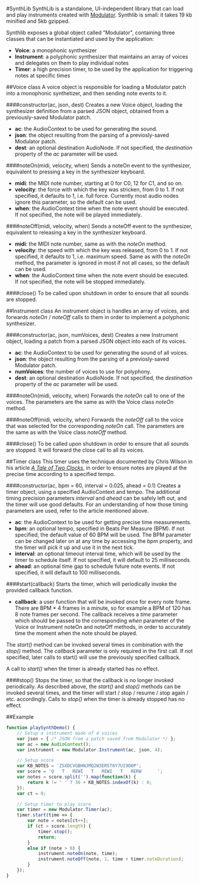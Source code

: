 #SynthLib
SynthLib is a standalone, UI-independent library that can load and play instruments
created with [Modulator](https://github.com/lcrespom/Modulator).
Synthlib is small: it takes 19 kb minified and 5kb gzipped.

Synthlib exposes a global object called "Modulator", containing three classes that
can be instantiated and used by the application:

- **Voice**: a monophonic synthesizer
- **Instrument**: a polyphonic synthesizer that maintains an array of voices
	and delegates on them to play individual notes
- **Timer**: a high precision timer, to be used by the application for triggering
	notes at specific times

##Voice class
A voice object is responsible for loading a Modulator patch into a
monophonic synthetizer, and then sending note events to it.

####constructor(ac, json, dest)
Creates a new Voice object, loading the synthesizer definition from
a parsed JSON object, obtained from a previously-saved Modulator patch.

- **ac**: the AudioContext to be used for generating the sound.
- **json**: the object resulting from the parsing of a previosly-saved
	Modulator patch.
- **dest**: an optional destination AudioNode. If not specified, the
	*destination* property of the *ac* parameter will be used.

####noteOn(midi, velocity, when)
Sends a noteOn event to the synthesizer, equivalent to pressing a
key in the synthesizer keyboard.

- **midi**: the MIDI note number, starting at 0 for C0, 12 for C1, and
	so on.
- **velocity**: the force with which the key was stricken, from 0 to 1.
	If not specified, it defaults to 1, i.e. full force. Currently most
	audio nodes ignore this parameter, so the default can be used.
- **when**: the AudioContext time when the note event should be executed.
	If not specified, the note will be played immediately.

####noteOff(midi, velocity, when)
Sends a noteOff event to the synthesizer, equivalent to releasing a key
in the synthesizer keyboard.

- **midi**: the MIDI note number, same as with the *noteOn* method.
- **velocity**: the speed with which the key was released, from 0 to 1.
	If not specified, it defaults to 1, i.e. maximum speed. Same as with the
	*noteOn* method, the parameter is ignored in most if not all cases, so
	the default can be used.
- **when**: the AudioContext time when the note event should be executed.
	If not specified, the note will be stopped immediately.

####close()
To be called upon shutdown in order to ensure that all sounds are stopped.


##Instrument class
An instrument object is handles an array of voices, and forwards *noteOn* / *noteOff*
calls to them in order to implement a polyphonic synthesizer.

####constructor(ac, json, numVoices, dest)
Creates a new Instrument object, loading a patch from a parsed JSON
object into each of its voices.

- **ac**: the AudioContext to be used for generating the sound of all voices.
- **json**: the object resulting from the parsing of a previosly-saved
	Modulator patch.
- **numVoices**: the number of voices to use for polyphony.
- **dest**: an optional destination AudioNode. If not specified, the
	*destination* property of the *ac* parameter will be used.

####noteOn(midi, velocity, when)
Forwards the *noteOn* call to one of the voices. The parameters are the same as with the
Voice class *noteOn* method.

####noteOff(midi, velocity, when)
Forwards the *noteOff* call to the voice that was selected for the corresponding
*noteOn* call. The parameters are the same as with the Voice class *noteOff* method.

####close()
To be called upon shutdown in order to ensure that all sounds are stopped. It will
forward the close call to all its voices.


##Timer class
This timer uses the technique documented by Chris Wilson in his article
*[A Tale of Two Clocks](http://www.html5rocks.com/en/tutorials/audio/scheduling/)*,
in order to ensure notes are played at the precise time according to a specified
tempo.

####constructor(ac, bpm = 60, interval = 0.025, ahead = 0.1)
Creates a timer object, using a specified AudioContext and tempo. The additional
timing precision parameters *interval* and *ahead* can be safely left out, and
the timer will use good defaults. For an understanding of how those timing parameters
are used, refer to the article mentioned above.

- **ac**: the AudioContext to be used for getting precise time measurements.
- **bpm**: an optional tempo, specified in Beats Per Measure (BPM). If not specified,
	the default value of 60 BPM will be used.
	The BPM parameter can be changed later on at any time by accessing the *bpm*
	property, and the timer will pick it up and use it in the next tick.
- **interval**: an optional timeout interval time, which will be used by
	the timer to schedule itself. If not specified, it will default to 25 milliseconds.
- **ahead**: an optional time gap to schedule future note events. If not specified,
	it will default to 100 milliseconds.

####start(callback)
Starts the timer, which will periodically invoke the provided callback function.

- **callback**: a user function that will be invoked once for every note frame.
	There are BPM * 4 frames in a minute, so for example a BPM of 120 has
	8 note frames per second.
	The callback receives a *time* parameter which should be passed to the
	corresponding *when* parameter of the Voice or Instrument noteOn and noteOff
	methods, in order to accurately time the moment when the note should be
	played.

The *start()* method can be invoked several times in combination with the *stop()* method.
The *callback* parameter is only required in the first call.
If not specified, later calls to start() will use the previously specified callback.

A call to *start()* when the timer is already started has no effect.

####stop()
Stops the timer, so that the callback is no longer invoked periodically. As described
above, the *start()* and *stop()* methods can be invoked several times, and the timer
will start / stop / resume / stop again / etc. accordingly.
Calls to *stop()* when the timer is already stopped has no effect.



##Example
```JavaScript
function playSynthDemo() {
	// Setup a instrument made of 4 voices
	var json = { /* JSON from a patch saved from Modulator */ };
    var ac = new AudioContext();
    var instrument = new Modulator.Instrument(ac, json, 4);

    // Setup score
    var KB_NOTES = 'ZSXDCVGBHNJMQ2W3ER5T6Y7UI9O0P';
    var score = 'Q   T   REWI   T   REWI   T   RERW      ';
    var notes = score.split('').map(function(k) {
        return k != ' ' ? 36 + KB_NOTES.indexOf(k) : 0;
    });
    var ct = 0;

    // Setup timer to play score
    var timer = new Modulator.Timer(ac);
    timer.start(time => {
        var note = notes[ct++];
        if (ct > score.length) {
            timer.stop();
            return;
        }
        else if (note > 0) {
            instrument.noteOn(note, time);
            instrument.noteOff(note, 1, time + timer.noteDuration);
        }
    });
}
```
